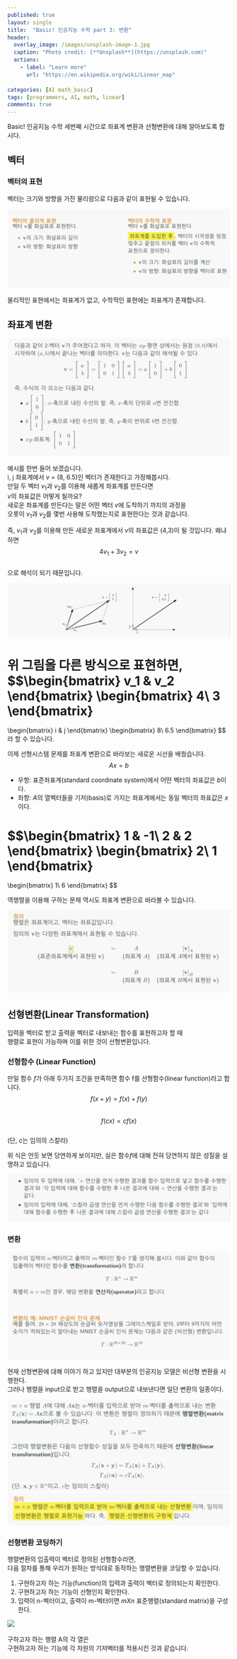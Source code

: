 ```yaml
---
published: true
layout: single
title:  "Basic! 인공지능 수학 part 3: 변환"
header:
  overlay_image: /images/unsplash-image-1.jpg
  caption: "Photo credit: [**Unsplash**](https://unsplash.com)"
  actions:
    - label: "Learn more"
      url: "https://en.wikipedia.org/wiki/Linear_map"
      
categories: [AI math_basic]
tags: [programmers, AI, math, linear]
comments: true
---
```


Basic! 인공지능 수학 세번째 시간으로 좌표계 변환과 선형변환에 대해 알아보도록 합시다. 

## 벡터

### 벡터의 표현

벡터는 크기와 방향을 가진 물리량으로 다음과 같이 표현될 수 있습니다. 

![](/images/2020-12/transformation/1.png)

물리적인 표현에서는 좌표계가 없고, 수학적인 표현에는 좌표계가 존재합니다. 

## 좌표계 변환

![](/images/2020-12/transformation/2.png)


예시를 한번 들어 보겠습니다.  
i, j 좌표계에서 v = (8, 6.5)인 벡터가 존재한다고 가정해봅시다.  
만일 두 벡터 $v_1$과 $v_2$를 이용해 새롭게 좌표계를 만든다면  
$v$의 좌표값은 어떻게 될까요?  
새로운 좌표계를 만든다는 말은 어떤 벡터 $v$에 도착하기 까지의 과정을  
오롯이 $v_1$과 $v_2$를 몇번 사용해 도착했는지로 표현한다는 것과 같습니다.  

즉, $v_1$과 $v_2$를 이용해 만든 새로운 좌표계에서 $v$의 좌표값은 (4,3)이 될 것입니다. 왜냐하면  
$$ 4v_1 + 3v_2 = v$$  
으로 해석이 되기 때문입니다. 

![](/images/2020-12/transformation/3.png)

위 그림을 다른 방식으로 표현하면,  
$$\begin{bmatrix}
v_1 & v_2
\end{bmatrix}
\begin{bmatrix}
4\\
3
\end{bmatrix}
=
\begin{bmatrix}
i & j
\end{bmatrix}
\begin{bmatrix}
8\\
6.5
\end{bmatrix}
$$  
라 할 수 있습니다. 

이제 선형시스템 문제를 좌표계 변환으로 바라보는 새로운 시선을 배웠습니다.  
$$Ax = b$$  
* 우항: 표준좌표계(standard coordinate system)에서 어떤 벡터의 좌표값은 $b$이다.
* 좌항: $A$의 열벡터들을 기저(basis)로 가지는 좌표계에서는 동일 벡터의 좌표값은 $x$이다.
  
$$\begin{bmatrix}
1 & -1\\
2 & 2
\end{bmatrix}
\begin{bmatrix}
2\\
1
\end{bmatrix}
=
\begin{bmatrix}
1\\
6
\end{bmatrix}
$$
  
역행렬을 이용해 구하는 문제 역시도 좌표계 변환으로 바라볼 수 있습니다. 

![](/images/2020-12/transformation/4.png)

## 선형변환(Linear Transformation)

입력을 벡터로 받고 출력을 벡터로 내보내는 함수를 표현하고자 할 때  
행렬로 표현이 가능하며 이를 위한 것이 선형변환입니다.  

### 선형함수 (Linear Function)

만일 함수 $f$가 아래 두가지 조건을 만족하면 함수 f를 선형함수(linear function)라고 합니다.  
$$f(x+y) = f(x) + f(y)$$  
$$f(cx) = cf(x)$$  
(단, $c$는 임의의 스칼라)

위 식은 언듯 보면 당연하게 보이지만, 실은 함수$f$에 대해 전혀 당연하지 않은 성질을 설명하고 있습니다. 

![](/images/2020-12/transformation/5.png)

### 변환 

![](/images/2020-12/transformation/6.png)

현재 선형변환에 대해 이야기 하고 있지만 대부분의 인공지능 모델은 비선형 변환을 시행한다.  
그러나 행렬을 input으로 받고 행렬을 output으로 내보낸다면 일단 변환의 일종이다. 

![](/images/2020-12/transformation/7.png)
![](/images/2020-12/transformation/8.png)

### 선형변환 코딩하기 

행렬변환의 입출력이 벡터로 정의된 선형함수라면,  
다음 절차를 통해 우리가 원하는 방식대로 동작하는 행렬변환을 코딩할 수 있습니다.  
1. 구현하고자 하는 기능(function)의 입력과 출력이 벡터로 정의되는지 확인한다. 
2. 구현하고자 하는 기능이 선형인지 확인한다. 
3. 입력이 n-벡터이고, 출력이 m-벡터이면 $mXn$ 표준행렬(standard matrix)을 구성한다. 

![](/images/2020-12/transformation/9.png)

구하고자 하는 행렬 A의 각 열은  
구현하고자 하는 기능에 각 차원의 기저벡터를 적용시킨 것과 같습니다. 
